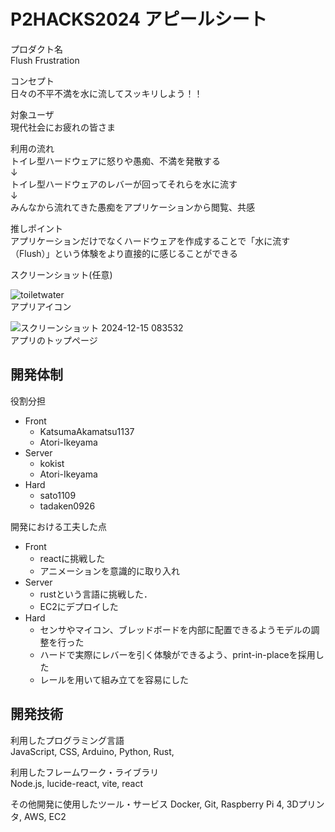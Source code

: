 # P2HACKS2024 アピールシート 

プロダクト名  
Flush Frustration

コンセプト  
日々の不平不満を水に流してスッキリしよう！！

対象ユーザ  
現代社会にお疲れの皆さま

利用の流れ  
トイレ型ハードウェアに怒りや愚痴、不満を発散する  
↓  
トイレ型ハードウェアのレバーが回ってそれらを水に流す  
↓  
みんなから流れてきた愚痴をアプリケーションから閲覧、共感  

推しポイント  
アプリケーションだけでなくハードウェアを作成することで「水に流す（Flush）」という体験をより直接的に感じることができる

スクリーンショット(任意)  

![toiletwater](https://github.com/user-attachments/assets/094aa002-56d6-41ed-8572-4da5f2d71884)  
アプリアイコン  


![スクリーンショット 2024-12-15 083532](https://github.com/user-attachments/assets/693524d3-1644-4d50-a3d3-a58d62da10ab)  
アプリのトップページ  

## 開発体制  

役割分担  
- Front  
  - KatsumaAkamatsu1137  
  - Atori-Ikeyama  
- Server
  - kokist  
  - Atori-Ikeyama  
- Hard  
  - sato1109  
  - tadaken0926  

開発における工夫した点  
- Front  
  - reactに挑戦した  
  - アニメーションを意識的に取り入れ    
- Server  
  - rustという言語に挑戦した．
  - EC2にデプロイした
- Hard  
  - センサやマイコン、ブレッドボードを内部に配置できるようモデルの調整を行った
  - ハードで実際にレバーを引く体験ができるよう、print-in-placeを採用した
  - レールを用いて組み立てを容易にした

## 開発技術 

利用したプログラミング言語  
JavaScript, CSS, Arduino, Python, Rust, 

利用したフレームワーク・ライブラリ  
Node.js, lucide-react, vite, react

その他開発に使用したツール・サービス
Docker, Git, Raspberry Pi 4, 3Dプリンタ, AWS, EC2
